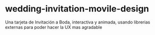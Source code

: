 # wedding-invitation-movile-design
Una tarjeta de Invitación a Boda, interactiva y animada, usando librerias externas para poder hacer la UX mas agradable
